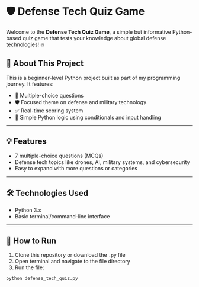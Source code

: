 # 🛡️ Defense Tech Quiz Game

Welcome to the **Defense Tech Quiz Game**, a simple but informative Python-based quiz game that tests your knowledge about global defense technologies! 🔥

## 🎯 About This Project
This is a beginner-level Python project built as part of my programming journey. It features:
- 🧠 Multiple-choice questions
- 🛡️ Focused theme on defense and military technology
- ✅ Real-time scoring system
- 🐍 Simple Python logic using conditionals and input handling

---

## 💡 Features
- 7 multiple-choice questions (MCQs)
- Defense tech topics like drones, AI, military systems, and cybersecurity
- Easy to expand with more questions or categories

---

## 🛠️ Technologies Used
- Python 3.x  
- Basic terminal/command-line interface


---

## 🚀 How to Run
1. Clone this repository or download the `.py` file  
2. Open terminal and navigate to the file directory  
3. Run the file:
```bash
python defense_tech_quiz.py
